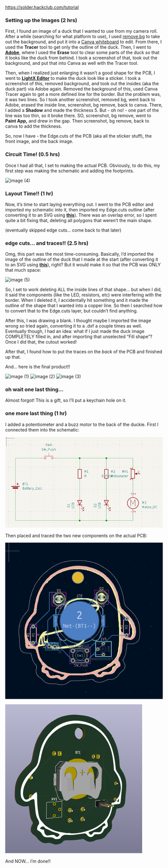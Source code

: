 https://solder.hackclub.com/tutorial

### Setting up the Images (2 hrs)

First, I found an image of a duck that I wanted to use from my camera roll. After a while (searching for what platform to use), I used [remove.bg](http://remove.bg) to take out the background, and put it into a [Canva whiteboard](https://www.canva.com/design/DAGqcYytvX4/wS42PJTTld9inSXreSQHhA/edit?ui=eyJIIjp7IkEiOnRydWV9fQ) to edit. From there, I used the **Tracer** tool to get only the outline of the duck. Then, I went to [**Adobe**](https://new.express.adobe.com/id/urn:aaid:sc:VA6C2:f0548beb-a51e-421c-8bfe-8de2d6e1cd4b?category=brands&resumeid=1750155545739), where I used the **Erase** tool to clear some parts of the duck so that it looks like the duck from behind. I took a screenshot of that, took out the background, and put that into Canva as well with the Tracer tool. 

Then, when I realized just enlarging it wasn’t a good shape for the PCB, I went to [**LightX Editor**](https://www.lightxeditor.com/edit-tools/edit?from=sticker-maker-online&tab=cutout&subTool=stickify&img=blob:https:%2F%2Fwww.lightxeditor.com%2F1432e288-33e1-4690-8d9d-21b384862536&w=490&h=510&action=default_project&social_platform_id=0&targetPage=&edType=3) to make the duck look like a sticker. I took a screenshot of this, removed background, and took out the insides (aka the duck part) via Adobe again. Removed the background of this, used Canva Tracer again to get a more defined line for the border. But the problem was, it was two lines. So I took another screenshot, removed bg, went back to Adobe, erased the inside line, screenshot, bg remove, back to canva. There, I added a **Shadow** and made the thickness 5. But - oh no! - one part of the line was too thin, so it broke there. SO, screenshot, bg remove, went to **Paint App,** and drew in the gap. Then screenshot, bg remove, back to canva to add the thickness. 

So, now I have - the Edge.cuts of the PCB (aka all the sticker stuff), the front image, and the back image.

### Circuit Time! (0.5 hrs)

Once I had all that, I set to making the actual PCB. Obviously, to do this, my first step was making the schematic and adding the footprints.

![image (4)](https://github.com/user-attachments/assets/016af21d-c45a-4227-ae74-6ef5290023f7)

### Layout Time!! (1 hr)

Now, it’s time to start laying everything out. I went to the PCB editor and imported my schematic into it, then imported my Edge.cuts outline (after converting it to an SVG using [**this**](https://www.freeconvert.com/jpg-to-svg/download)). There was an overlap error, so I spent quite a bit fixing that, deleting all polygons that weren’t the main shape. 

(eventually skipped edge cuts… come back to that later)

### edge cuts… and traces!! (2.5 hrs)

Omg, this part was the most time-consuming. Basically, I’d imported the image of the outline of the duck that I made at the start  (after converting it to an SVG using [**this**](https://www.freeconvert.com/jpg-to-svg/download)), right? But it would make it so that the PCB was ONLY that much space:

![image (5)](https://github.com/user-attachments/assets/32fd997d-54c2-46cb-8c1d-67179360a07e)

So, I set to work deleting ALL the inside lines of that shape… but when I did, it said the components (like the LED, resistors, etc) were interfering with the border. When I deleted it, I accidentally hit something and it made the outline of the shape that I wanted into a copper line. So then I searched how to convert that to the Edge.cuts layer, but couldn’t find anything.

After this, I was drawing a blank. I thought maybe I imported the image wrong so tried again, converting it to a .dxf a couple times as well. Eventually though, I had an idea: what if I just made the duck image COMPLETELY filled in, and after importing that unselected “Fill shape”? 
Once I did that, the cutout worked! 

After that, I found how to put the traces on the *back* of the PCB and finished up that. 

And… here is the final product!! 

![image (1)](https://github.com/user-attachments/assets/49034232-796a-441b-beac-dffb8775c450)
![image (2)](https://github.com/user-attachments/assets/f8db3a84-e1cd-4f32-9f5a-0b4c78e83224)
![image (3)](https://github.com/user-attachments/assets/9eefd42c-cd86-46c7-bcb8-a016a1ac3305)


### oh wait one last thing…

Almost forgot! This is a gift, so I’ll put a keychain hole on it.

### one more last thing (1 hr)

I added a potentiometer and a buzz motor to the back of the duckie. First I connected them into the schematic:

![final schematic](<images/final_schem.png>)

Then placed and traced the two new components on the actual PCB:

![pcb preview](<images/pcb_preview.png>)

![final pcb 3d model](<images/final_3d.png>)

And NOW… I’m done!!